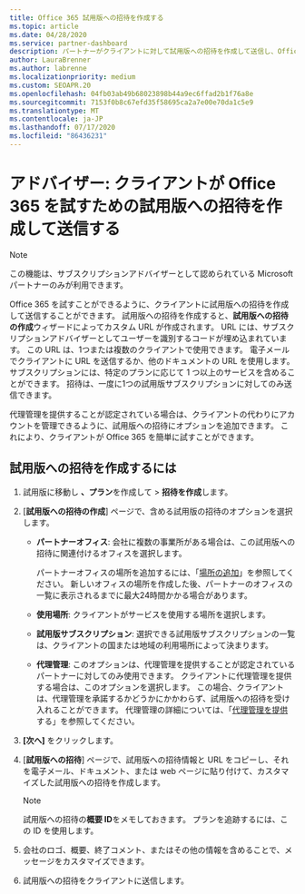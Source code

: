 ```yaml
---
title: Office 365 試用版への招待を作成する
ms.topic: article
ms.date: 04/28/2020
ms.service: partner-dashboard
description: パートナーがクライアントに対して試用版への招待を作成して送信し、Office 365 を試す方法について説明します。 パートナーは、承認されたサブスクリプションアドバイザーです。
author: LauraBrenner
ms.author: labrenne
ms.localizationpriority: medium
ms.custom: SEOAPR.20
ms.openlocfilehash: 04fb03ab49b68023898b44a9ec6ffad2b1f76a8e
ms.sourcegitcommit: 7153f0b8c67efd35f58695ca2a7e00e70da1c5e9
ms.translationtype: MT
ms.contentlocale: ja-JP
ms.lasthandoff: 07/17/2020
ms.locfileid: "86436231"
---
```

# <a name="advisors-create-and-send-a-trial-invitation-for-clients-to-try-office-365"></a>アドバイザー: クライアントが Office 365 を試すための試用版への招待を作成して送信する

> [!NOTE]
> この機能は、サブスクリプションアドバイザーとして認められている Microsoft パートナーのみが利用できます。

Office 365 を試すことができるように、クライアントに試用版への招待を作成して送信することができます。 試用版への招待を作成すると、**試用版への招待の作成**ウィザードによってカスタム URL が作成されます。 URL には、サブスクリプションアドバイザーとしてユーザーを識別するコードが埋め込まれています。 この URL は、1つまたは複数のクライアントで使用できます。 電子メールでクライアントに URL を送信するか、他のドキュメントの URL を使用します。 サブスクリプションには、特定のプランに応じて 1 つ以上のサービスを含めることができます。 招待は、一度に1つの試用版サブスクリプションに対してのみ送信できます。

代理管理を提供することが認定されている場合は、クライアントの代わりにアカウントを管理できるように、試用版への招待にオプションを追加できます。 これにより、クライアントが Office 365 を簡単に試すことができます。

## <a name="to-create-a-trial-invitation"></a>試用版への招待を作成するには

1. 試用版に移動し **、プラン**を作成して  >  **招待を作成**します。

2. [**試用版への招待の作成**] ページで、含める試用版の招待のオプションを選択します。

    - **パートナーオフィス**: 会社に複数の事業所がある場合は、この試用版への招待に関連付けるオフィスを選択します。

        パートナーオフィスの場所を追加するには、「[場所の追加](manage-locations.md)」を参照してください。 新しいオフィスの場所を作成した後、パートナーのオフィスの一覧に表示されるまでに最大24時間かかる場合があります。

    - **使用場所**: クライアントがサービスを使用する場所を選択します。
    - **試用版サブスクリプション**: 選択できる試用版サブスクリプションの一覧は、クライアントの国または地域の利用場所によって決まります。
    - **代理管理**: このオプションは、代理管理を提供することが認定されているパートナーに対してのみ使用できます。 クライアントに代理管理を提供する場合は、このオプションを選択します。 この場合、クライアントは、代理管理を承諾するかどうかにかかわらず、試用版への招待を受け入れることができます。 代理管理の詳細については、「[代理管理を提供](customers-revoke-admin-privileges.md)する」を参照してください。

3. **[次へ]** をクリックします。

4. [**試用版への招待**] ページで、試用版への招待情報と URL をコピーし、それを電子メール、ドキュメント、または web ページに貼り付けて、カスタマイズした試用版への招待を作成します。

    > [!NOTE]
    > 試用版への招待の**概要 ID**をメモしておきます。 プランを追跡するには、この ID を使用します。

5. 会社のロゴ、概要、終了コメント、またはその他の情報を含めることで、メッセージをカスタマイズできます。

6. 試用版への招待をクライアントに送信します。
